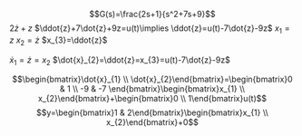 
$$G(s)=\frac{2s+1}{s^2+7s+9}$$
$2\dot{z}+z$
$\ddot{z}+7\dot{z}+9z=u(t)\implies \ddot{z}=u(t)-7\dot{z}-9z$
$x_{1}=z$
$x_{2}=\dot{z}$
$x_{3}=\ddot{z}$

$\dot{x}_1=\dot{z}=x_{2}$
$\dot{x}_{2}=\ddot{z}=x_{3}=u(t)-7\dot{z}-9z$

$$\begin{bmatrix}\dot{x}_{1} \\
\dot{x}_{2}\end{bmatrix}=\begin{bmatrix}0 & 1 \\
-9 & -7
\end{bmatrix}\begin{bmatrix}x_{1} \\
x_{2}\end{bmatrix}+\begin{bmatrix}0 \\
1\end{bmatrix}u(t)$$
$$y=\begin{bmatrix}1 & 2\end{bmatrix}\begin{bmatrix}x_{1} \\
x_{2}\end{bmatrix}+0$$
